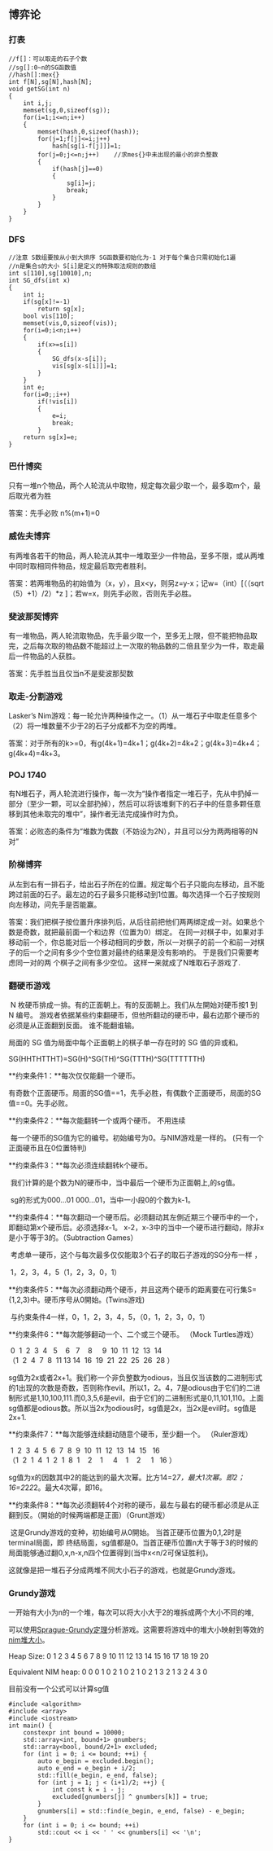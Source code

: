 
## 博弈论

### 打表

``` 
//f[]：可以取走的石子个数
//sg[]:0~n的SG函数值
//hash[]:mex{}
int f[N],sg[N],hash[N];     
void getSG(int n)
{
    int i,j;
    memset(sg,0,sizeof(sg));
    for(i=1;i<=n;i++)
    {
        memset(hash,0,sizeof(hash));
        for(j=1;f[j]<=i;j++)
            hash[sg[i-f[j]]]=1;
        for(j=0;j<=n;j++)    //求mes{}中未出现的最小的非负整数
        {
            if(hash[j]==0)
            {
                sg[i]=j;
                break;
            }
        }
    }
}

```

### DFS

```
//注意 S数组要按从小到大排序 SG函数要初始化为-1 对于每个集合只需初始化1遍
//n是集合s的大小 S[i]是定义的特殊取法规则的数组
int s[110],sg[10010],n;
int SG_dfs(int x)
{
    int i;
    if(sg[x]!=-1)
        return sg[x];
    bool vis[110];
    memset(vis,0,sizeof(vis));
    for(i=0;i<n;i++)
    {
        if(x>=s[i])
        {
            SG_dfs(x-s[i]);
            vis[sg[x-s[i]]]=1;
        }
    }
    int e;
    for(i=0;;i++)
        if(!vis[i])
        {
            e=i;
            break;
        }
    return sg[x]=e;
}

```



### 巴什博奕 

只有一堆n个物品，两个人轮流从中取物，规定每次最少取一个，最多取m个，最后取光者为胜

答案：先手必败 n%(m+1)=0

### 威佐夫博弈

有两堆各若干的物品，两人轮流从其中一堆取至少一件物品，至多不限，或从两堆中同时取相同件物品，规定最后取完者胜利。

答案：若两堆物品的初始值为（x，y），且x<y，则另z=y-x；记w=（int）[（（sqrt（5）+1）/2）\*z  ]；若w=x，则先手必败，否则先手必胜。

### 斐波那契博弈

有一堆物品，两人轮流取物品，先手最少取一个，至多无上限，但不能把物品取完，之后每次取的物品数不能超过上一次取的物品数的二倍且至少为一件，取走最后一件物品的人获胜。

答案：先手胜当且仅当n不是斐波那契数

### 取走-分割游戏

Lasker’s Nim游戏：每一轮允许两种操作之一。（1）从一堆石子中取走任意多个（2）将一堆数量不少于2的石子分成都不为空的两堆。 

答案：对于所有的k>=0，有g(4k+1)=4k+1；g(4k+2)=4k+2；g(4k+3)=4k+4；g(4k+4)=4k+3。 

### POJ 1740

有N堆石子，两人轮流进行操作，每一次为“操作者指定一堆石子，先从中扔掉一部分（至少一颗，可以全部扔掉），然后可以将该堆剩下的石子中的任意多颗任意移到其他未取完的堆中”，操作者无法完成操作时为负。 

答案：必败态的条件为“堆数为偶数（不妨设为2N），并且可以分为两两相等的N对” 

### 阶梯博弈

从左到右有一排石子，给出石子所在的位置。规定每个石子只能向左移动，且不能跨过前面的石子。最左边的石子最多只能移动到1位置。每次选择一个石子按规则向左移动，问先手是否能赢。 

答案：我们把棋子按位置升序排列后，从后往前把他们两两绑定成一对。如果总个数是奇数，就把最前面一个和边界（位置为0）绑定。 在同一对棋子中，如果对手移动前一个，你总能对后一个移动相同的步数，所以一对棋子的前一个和前一对棋子的后一个之间有多少个空位置对最终的结果是没有影响的。 于是我们只需要考虑同一对的两	个棋子之间有多少空位。 这样一来就成了N堆取石子游戏了. 

### 翻硬币游戏

 N 枚硬币排成一排。有的正面朝上。有的反面朝上。我们从左開始对硬币按1 到N 编号。 游戏者依据某些约束翻硬币，但他所翻动的硬币中，最右边那个硬币的必须是从正面翻到反面。 谁不能翻谁输。 

局面的 SG 值为局面中每个正面朝上的棋子单一存在时的 SG 值的异或和。 

SG(HHTHTTHT)=SG(H)^SG(TH)^SG(TTTH)^SG(TTTTTTH)  

**约束条件1：**每次仅仅能翻一个硬币。 

​	有奇数个正面硬币。局面的SG值==1，先手必胜，有偶数个正面硬币，局面的SG值==0。先手必败。 

**约束条件2：**每次能翻转一个或两个硬币。 不用连续

​	每一个硬币的SG值为它的编号。初始编号为0。与NIM游戏是一样的。 (只有一个正面硬币且在0位置特判)

**约束条件3：**每次必须连续翻转k个硬币。 

​	我们计算的是个数为N的硬币中，当中最后一个硬币为正面朝上,的sg值。 

​	sg的形式为000…01 000…01，当中一小段0的个数为k-1。 

**约束条件4：**每次翻动一个硬币后。必须翻动其左側近期三个硬币中的一个，即翻动第x个硬币后。必须选择x-1。								x-2，x-3中的当中一个硬币进行翻动，除非x是小于等于3的。（Subtraction Games） 

​	考虑单一硬币，这个与每次最多仅仅能取3个石子的取石子游戏的SG分布一样 ，

​	1，2，3，4，5（1，2，3，0，1）

**约束条件5：**每次必须翻动两个硬币，并且这两个硬币的距离要在可行集S={1,2,3}中。硬币序号从0開始。(Twins游戏) 

​	与约束条件4一样，0，1，2，3，4，5，（0，1，2，3，0，1）

**约束条件6：**每次能够翻动一个、二个或三个硬币。 （Mock Turtles游戏） 

​	0  1  2  3  4   5    6   7    8     9  10  11  12  13  14 （1  2  4  7  8  11 13 14  16  19  21  22  25  26  28 ）

​	sg值为2x或者2x+1。我们称一个非负整数为odious，当且仅当该数的二进制形式的1出现的次数是奇数，否则称作evil。所以1，2。4，7是odious由于它们的二进制形式是1,10,100,111.而0,3,5,6是evil，由于它们的二进制形式是0,11,101,110。上面 sg值都是odious数。所以当2x为odious时，sg值是2x，当2x是evil时。sg值是2x+1. 

**约束条件7：**每次能够连续翻动随意个硬币，至少翻一个。 （Ruler游戏） 

​	1  2  3  4  5  6  7  8  9  10  11  12  13  14  15   16 （1  2  1  4  1  2  1  8  1    2    1     4    1    2     1   16 ）

​	sg值为x的因数其中2的能达到的最大次幂。比方14=2*7，最大1次幂。即2；16=2*2*2*2。最大4次幂，即16。 

**约束条件8：**每次必须翻转4个对称的硬币，最左与最右的硬币都必须是从正翻到反。（開始的时候两端都是正面）（Grunt游戏） 

​	这是Grundy游戏的变种，初始编号从0開始。 当首正硬币位置为0,1,2时是terminal局面，即 终结局面，sg值都是0。当首正硬币位置n大于等于3的时候的局面能够通过翻0,x,n-x,n四个位置得到(当中x<n/2可保证胜利)。

这就像是把一堆石子分成两堆不同大小石子的游戏，也就是Grundy游戏。

### Grundy游戏

一开始有大小为n的一个堆，每次可以将大小大于2的堆拆成两个大小不同的堆,

可以使用[Sprague-Grundy定理](https://en.wikipedia.org/wiki/Sprague%E2%80%93Grundy_theorem)分析游戏。这需要将游戏中的堆大小映射到等效的[nim堆大小](https://en.wikipedia.org/wiki/Nim)。 

Heap Size:                    0  1  2  3  4  5  6  7  8  9 10 11 12 13 14 15 16 17 18 19 20 

Equivalent NIM heap: 0  0  0  1  0  2  1  0  2  1  0    2    1   3   2   1   3   2   4   3   0

目前没有一个公式可以计算sg值

```
#include <algorithm>
#include <array>
#include <iostream>
int main() {
    constexpr int bound = 10000;
    std::array<int, bound+1> gnumbers;
    std::array<bool, bound/2+1> excluded;
    for (int i = 0; i <= bound; ++i) {
        auto e_begin = excluded.begin();
        auto e_end = e_begin + i/2;
        std::fill(e_begin, e_end, false);
        for (int j = 1; j < (i+1)/2; ++j) {
            int const k = i - j;
            excluded[gnumbers[j] ^ gnumbers[k]] = true;
        }
        gnumbers[i] = std::find(e_begin, e_end, false) - e_begin;
    }
    for (int i = 0; i <= bound; ++i)
        std::cout << i << ' ' << gnumbers[i] << '\n';
}
```


